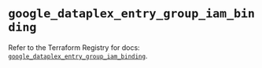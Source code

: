 # `google_dataplex_entry_group_iam_binding`

Refer to the Terraform Registry for docs: [`google_dataplex_entry_group_iam_binding`](https://registry.terraform.io/providers/hashicorp/google-beta/5.39.1/docs/resources/google_dataplex_entry_group_iam_binding).
